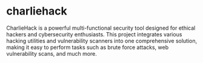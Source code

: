# charliehack
CharlieHack is a powerful multi-functional security tool designed for ethical hackers and cybersecurity enthusiasts. This project integrates various hacking utilities and vulnerability scanners into one comprehensive solution, making it easy to perform tasks such as brute force attacks, web vulnerability scans, and much more.
